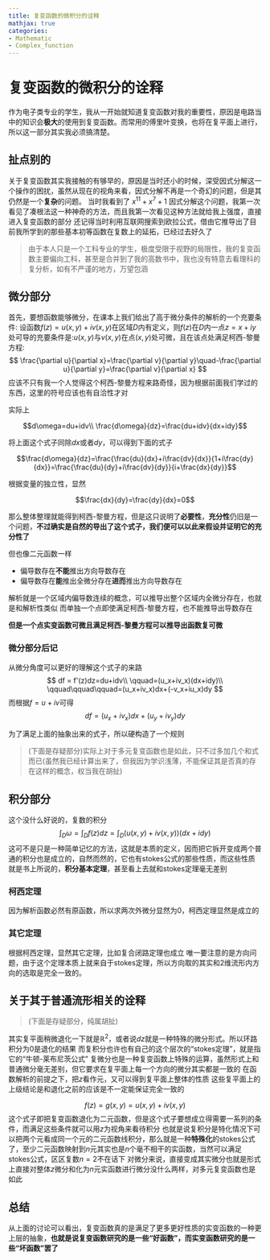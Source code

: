 ```yaml
---
title: 复变函数的微积分的诠释
mathjax: true
categories:
- Mathematic
- Complex_function
---
```



# 复变函数的微积分的诠释

作为电子类专业的学生，我从一开始就知道复变函数对我的重要性，原因是电路当中的知识会**极大**的使用到复变函数。而常用的傅里叶变换，也将在复平面上进行，所以这一部分其实我必须搞清楚。

<!--more-->
## 扯点别的
关于复变函数其实我接触的有够早的，原因是当时还小的时候，深受因式分解这一个操作的困扰，虽然从现在的视角来看，因式分解不再是一个奇幻的问题，但是其仍然是一个**复杂**的问题。
当时我看到了 $x^{11}+x^7+1$ 因式分解这个问题，我第一次看见了凑根法这一种神奇的方法，而且我第一次看见这种方法就给我上强度，直接进入复变函数的部分
还记得当时利用互联网搜索到欧拉公式，借由它推导出了目前我所学到的那些基本初等函数在复数上的延拓，已经过去好久了

>由于本人只是一个工科专业的学生，极度受限于视野的局限性，我的复变函数主要偏向工科，甚至是合并到了我的高数书中，我也没有特意去看理科的复分析，如有不严谨的地方，万望包涵

## 微分部分
首先，要想函数能够微分，在课本上我们给出了高于微分条件的解析的一个充要条件:
设函数$f(z)=u(x,y)+iv(x,y)$在区域$D$内有定义，则$f(z)$在$D$内一点$z=x+iy$处可导的充要条件是:$u(x,y)$与$v(x,y)$在点$(x,y)$处可微，且在该点处满足柯西-黎曼方程:
$$
\frac{\partial u}{\partial x}=\frac{\partial v}{\partial y}\quad-\frac{\partial u}{\partial y}=\frac{\partial v}{\partial x}
$$
应该不只有我一个人觉得这个柯西-黎曼方程来路奇怪，因为根据前面我们学过的东西，这里的符号应该也有自洽性才对

实际上

$$d\omega=du+idv\\
\frac{d\omega}{dz}=\frac{du+idv}{dx+idy}$$

将上面这个式子同除$dx$或者$dy$，可以得到下面的式子

$$\frac{d\omega}{dz}=\frac{\frac{du}{dx}+i\frac{dv}{dx}}{1+i\frac{dy}{dx}}=\frac{\frac{du}{dy}+i\frac{dv}{dy}}{i+\frac{dx}{dy}}$$

根据变量的独立性，显然

$$\frac{dx}{dy}=\frac{dy}{dx}=0$$

那么整体整理就能得到柯西-黎曼方程，但是这只说明了**必要性**，**充分性**仍旧是一个问题，**不过确实是自然的导出了这个式子，我们便可以以此来假设并证明它的充分性了**

但也像二元函数一样
- 偏导数存在**不能**推出方向导数存在
- 偏导数存在**能**推出全微分存在**进而**推出方向导数存在

解析就是一个区域内偏导数连续的概念，可以推导出整个区域内全微分存在，也就是和解析性类似
而单独一个点即使满足柯西-黎曼方程，也不能推导出导数存在

**但是一个点实变函数可微且满足柯西-黎曼方程可以推导出函数复可微**
### 微分部分后记
从微分角度可以更好的理解这个式子的来路
$$
df = f'(z)dz=du+idv\\ \qquad=(u_x+iv_x)(dx+idy)\\ \qquad\qquad\qquad=(u_x+iv_x)dx+(-v_x+iu_x)dy
$$
而根据$f=u+iv$可得
$$
df = (u_x+iv_x)dx+(u_y+iv_y)dy
$$

为了满足上面的抽象出来的式子，所以硬构造了一个规则
>(下面是存疑部分)实际上对于多元复变函数也是如此，只不过多加几个和式而已(虽然我已经计算出来了，但我因为学识浅薄，不能保证其是否真的存在这样的概念，权当我在胡扯)

## 积分部分
这个没什么好说的，复数的积分
$$\int_D\omega = \int_Df(z)dz = \int_D (u(x,y)+iv(x,y))(dx+idy)$$
这可不是只是一种简单记忆的方法，这就是本质的定义，因而把它拆开变成两个普通的积分也是成立的，自然而然的，它也有stokes公式的那些性质，而这些性质就是书上所说的，**积分基本定理**，甚至看上去就和stokes定理毫无差别

### 柯西定理
因为解析函数必然有原函数，所以求两次外微分显然为0，柯西定理显然是成立的

### 其它定理
根据柯西定理，显然其它定理，比如复合闭路定理也成立
唯一要注意的是方向问题，由于这个定理本质上就来自于stokes定理，所以方向取的其实和2维流形内方向的选取是完全一致的。

## 关于其于普通流形相关的诠释
>(下面是存疑部分，纯属胡扯)

其实复平面稍微退化一下就是$\mathbb{R}^2$，或者说$dz$就是一种特殊的微分形式。所以环路积分为0是退化的结果
而复积分也许也有自己的这个层次的“stokes定理”，就是指它的“牛顿-莱布尼茨公式”
复微分也是一种复变函数上特殊的运算，虽然形式上和普通微分毫无差别，但它要求在复平面上每一个方向的微分其实都是一致的
在函数解析的前提之下，把$z$看作元，又可以得到复平面上整体的性质
这些复平面上的上级结论是和退化之前的应该是不一定能保证完全一致的

$$
f(z)=g(x,y)=u(x,y)+iv(x,y)
$$
这个式子即把复变函数退化为二元函数，但是这个式子要想成立得需要一系列的条件，而满足这些条件就可以用$z$为视角来看待积分
也就是说复积分是特化情况下可以把两个元看成同一个元的二元函数线积分，那么就是一种**特殊化**的stokes公式了，至少二元函数映射到$n$元其实也是$n$个毫不相干的实函数，当然可以满足stokes公式，区区复数$n=2$不在话下
对微分来说，直接变成其实微分也就是形式上直接对整体$z$微分和化为$n$元实函数进行微分没什么两样，对多元复变函数也是如此

## 总结
从上面的讨论可以看出，复变函数真的是满足了更多更好性质的实变函数的一种更上层的抽象，**也就是说复变函数研究的是一些“好函数”，而实变函数研究的是一些“坏函数”罢了**